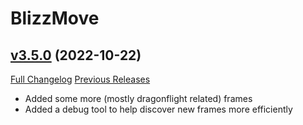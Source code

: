 # BlizzMove

## [v3.5.0](https://github.com/Kiatra/BlizzMove/tree/v3.5.0) (2022-10-22)
[Full Changelog](https://github.com/Kiatra/BlizzMove/compare/v3.4.11...v3.5.0) [Previous Releases](https://github.com/Kiatra/BlizzMove/releases)

- Added some more (mostly dragonflight related) frames  
- Added a debug tool to help discover new frames more efficiently  
